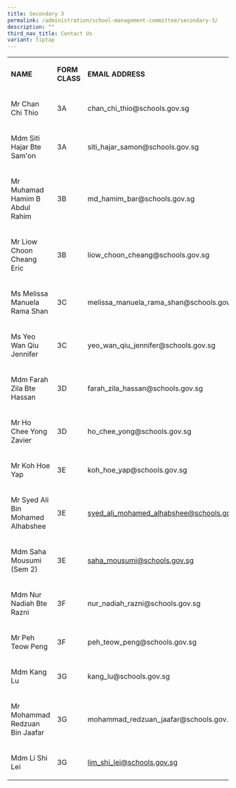 ```yaml
---
title: Secondary 3
permalink: /administration/school-management-committee/secondary-3/
description: ""
third_nav_title: Contact Us
variant: tiptap
---
```

<table><tbody><tr><td rowspan="1" colspan="1"><p><strong>NAME</strong></p></td><td rowspan="1" colspan="1"><p><strong>FORM CLASS</strong></p></td><td rowspan="1" colspan="1"><p><strong>EMAIL ADDRESS</strong></p></td></tr><tr><td rowspan="1" colspan="1"><p>Mr Chan Chi Thio</p></td><td rowspan="1" colspan="1"><p>3A</p></td><td rowspan="1" colspan="1"><p><a rel="noopener noreferrer nofollow" target="_blank">chan_chi_thio@schools.gov.sg</a></p></td></tr><tr><td rowspan="1" colspan="1"><p>Mdm Siti Hajar Bte Sam'on</p></td><td rowspan="1" colspan="1"><p>3A</p></td><td rowspan="1" colspan="1"><p><a rel="noopener noreferrer nofollow" target="_blank">siti_hajar_samon@schools.gov.sg</a></p></td></tr><tr><td rowspan="1" colspan="1"><p>Mr Muhamad Hamim B Abdul Rahim&nbsp;&nbsp;</p></td><td rowspan="1" colspan="1"><p>3B</p></td><td rowspan="1" colspan="1"><p><a rel="noopener noreferrer nofollow" target="_blank">md_hamim_bar@schools.gov.sg</a></p></td></tr><tr><td rowspan="1" colspan="1"><p>Mr Liow Choon Cheang Eric</p></td><td rowspan="1" colspan="1"><p>3B</p></td><td rowspan="1" colspan="1"><p><a rel="noopener noreferrer nofollow" target="_blank">liow_choon_cheang@schools.gov.sg</a></p></td></tr><tr><td rowspan="1" colspan="1"><p>Ms Melissa Manuela Rama Shan</p></td><td rowspan="1" colspan="1"><p>3C</p></td><td rowspan="1" colspan="1"><p><a rel="noopener noreferrer nofollow" target="_blank">melissa_manuela_rama_shan@schools.gov.sg</a></p></td></tr><tr><td rowspan="1" colspan="1"><p>Ms Yeo Wan Qiu Jennifer</p></td><td rowspan="1" colspan="1"><p>3C</p></td><td rowspan="1" colspan="1"><p><a rel="noopener noreferrer nofollow" target="_blank">yeo_wan_qiu_jennifer@schools.gov.sg</a></p></td></tr><tr><td rowspan="1" colspan="1"><p>Mdm Farah Zila Bte Hassan</p></td><td rowspan="1" colspan="1"><p>3D</p></td><td rowspan="1" colspan="1"><p><a rel="noopener noreferrer nofollow" target="_blank">farah_zila_hassan@schools.gov.sg</a></p></td></tr><tr><td rowspan="1" colspan="1"><p>Mr Ho Chee Yong Zavier&nbsp;</p></td><td rowspan="1" colspan="1"><p>3D</p></td><td rowspan="1" colspan="1"><p><a rel="noopener noreferrer nofollow" target="_blank">ho_chee_yong@schools.gov.sg</a></p></td></tr><tr><td rowspan="1" colspan="1"><p>Mr Koh Hoe Yap</p></td><td rowspan="1" colspan="1"><p>3E</p></td><td rowspan="1" colspan="1"><p><a rel="noopener noreferrer nofollow" target="_blank">koh_hoe_yap@schools.gov.sg</a></p></td></tr><tr><td rowspan="1" colspan="1"><p>Mr Syed Ali Bin Mohamed Alhabshee</p></td><td rowspan="1" colspan="1"><p>3E</p></td><td rowspan="1" colspan="1"><p><a href="mailto:syed_ali_mohamed_alhabshee@schools.gov.sg" rel="noopener noreferrer nofollow" target="_blank">syed_ali_mohamed_alhabshee@schools.gov.sg</a></p></td></tr><tr><td rowspan="1" colspan="1"><p>Mdm Saha Mousumi (Sem 2)</p></td><td rowspan="1" colspan="1"><p>3E</p></td><td rowspan="1" colspan="1"><p><a href="mailto:saha_mousumi@schools.gov.sg" rel="noopener noreferrer nofollow" target="_blank">saha_mousumi@schools.gov.sg</a></p></td></tr><tr><td rowspan="1" colspan="1"><p>Mdm Nur Nadiah Bte Razni</p></td><td rowspan="1" colspan="1"><p>3F</p></td><td rowspan="1" colspan="1"><p><a rel="noopener noreferrer nofollow" target="_blank">nur_nadiah_razni@schools.gov.sg</a></p></td></tr><tr><td rowspan="1" colspan="1"><p>Mr Peh Teow Peng</p></td><td rowspan="1" colspan="1"><p>3F</p></td><td rowspan="1" colspan="1"><p><a rel="noopener noreferrer nofollow" target="_blank">peh_teow_peng@schools.gov.sg</a>&nbsp;&nbsp;</p></td></tr><tr><td rowspan="1" colspan="1"><p>Mdm Kang Lu</p></td><td rowspan="1" colspan="1"><p>3G</p></td><td rowspan="1" colspan="1"><p><a rel="noopener noreferrer nofollow" target="_blank">kang_lu@schools.gov.sg</a></p></td></tr><tr><td rowspan="1" colspan="1"><p>Mr Mohammad Redzuan Bin Jaafar</p></td><td rowspan="1" colspan="1"><p>3G</p></td><td rowspan="1" colspan="1"><p><a rel="noopener noreferrer nofollow" target="_blank">mohammad_redzuan_jaafar@schools.gov.sg</a></p></td></tr><tr><td rowspan="1" colspan="1"><p>Mdm Li Shi Lei</p></td><td rowspan="1" colspan="1"><p>3G</p></td><td rowspan="1" colspan="1"><p><a href="mailto:lim_shi_lei@schools.gov.sg" rel="noopener noreferrer nofollow" target="_blank">lim_shi_lei@schools.gov.sg</a></p></td></tr></tbody></table><p></p>